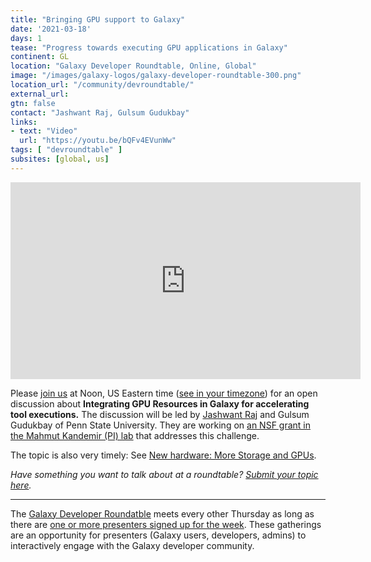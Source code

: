 ```yaml
---
title: "Bringing GPU support to Galaxy"
date: '2021-03-18'
days: 1
tease: "Progress towards executing GPU applications in Galaxy"
continent: GL
location: "Galaxy Developer Roundtable, Online, Global"
image: "/images/galaxy-logos/galaxy-developer-roundtable-300.png"
location_url: "/community/devroundtable/"
external_url:
gtn: false
contact: "Jashwant Raj, Gulsum Gudukbay"
links:
- text: "Video"
  url: "https://youtu.be/bQFv4EVunWw"
tags: [ "devroundtable" ]
subsites: [global, us]
---
```


<iframe width="560" height="315" src="https://www.youtube-nocookie.com/embed/bQFv4EVunWw" frameborder="0" allow="accelerometer; autoplay; encrypted-media; gyroscope; picture-in-picture" allowfullscreen></iframe>

Please [join us](https://psu.zoom.us/j/92752763386) at Noon, US Eastern time ([see in your timezone](https://www.timeanddate.com/worldclock/fixedtime.html?msg=Galaxy+Developer+Roundtable&iso=20210318T12&p1=179&ah=1)) for an open discussion about **Integrating GPU Resources in Galaxy for accelerating tool executions.** The discussion will be led by [Jashwant Raj](http://www.cse.psu.edu/~jqg5490/) and Gulsum Gudukbay of Penn State University. They are working on [an NSF grant in the Mahmut Kandemir (PI) lab](https://news.psu.edu/story/598806/2019/11/18/research/computer-science-and-engineering-professor-receives-35m-nsf-grant) that addresses this challenge.

The topic is also very timely: See [New hardware: More Storage and GPUs](https://galaxyproject.eu/posts/2020/11/17/new-compute-nodes/).


*Have something you want to talk about at a roundtable? [Submit your topic here](https://bit.ly/gxdevroundtablepresent).*

---

The [Galaxy Developer Roundatble](/community/devroundtable/) meets every other Thursday as long as there are [one or more presenters signed up for the week](https://bit.ly/gxdevroundtablepresent).  These gatherings are an opportunity for presenters (Galaxy users, developers, admins) to interactively engage with the Galaxy developer community.
